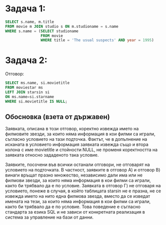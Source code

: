 # Задача 1:
```sql
SELECT s.name, m.title
FROM movie m JOIN studio s ON m.studioname = s.name
WHERE s.name = (SELECT studioname
                FROM movie
                WHERE title = 'The usual suspects' AND year = 1995)
```

# Задача 2:
Oтговор:
```sql
SELECT ms.name, si.movietitle
FROM moviestar ms
LEFT JOIN starsin si
ON ms.name=si.starname
WHERE si.movietitle IS NULL;
```

## Oбосновка (взета от държавен)
Заявката, описана в този отговор, коректно извежда името на филмовите звезди, за които няма информация в кои филми са играли, съгласно условието на тази подточка. Фактът, че в допълнение на исканата в условието информация заявката извежда също и втора колона с име movietitle
и стойности NULL, не променя коректността на заявката относно зададеното така условие.

Заявките, посочени във всички останали отговори, не отговарят на условието на подточката. В частност, заявките в отговор А) и отговор В) винаги връщат празно множество, независимо дали има или не филмови звезди, за които няма информация в кои филми са играли, както би трябвало да е по условие. Заявката в отговор Г) не отговаря на условието, понеже в случая, в който таблицата starsin не е празна, не се извежда името на нито една филмова звезда, вместо да се изведат имената на тези, за които няма информация в кои филми са играли, както би трябвало да е по условие. Това поведение е съгласно стандарта за езика SQL и не зависи от конкретната реализация в система за управление на бази от данни.